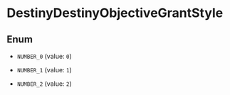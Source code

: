 
# DestinyDestinyObjectiveGrantStyle

## Enum


* `NUMBER_0` (value: `0`)

* `NUMBER_1` (value: `1`)

* `NUMBER_2` (value: `2`)



